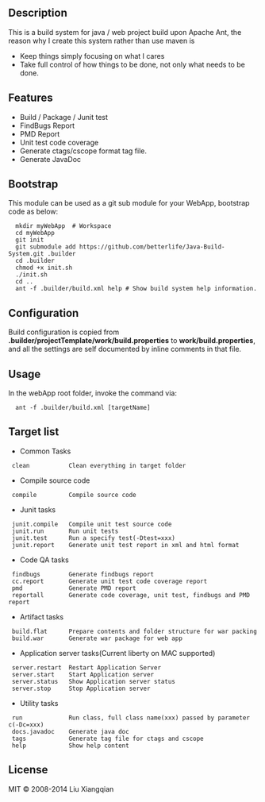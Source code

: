 Description
-----------

This is a build system for java / web project build upon Apache Ant, the reason why I create this system rather than use maven is 

  - Keep things simply focusing on what I cares
  - Take full control of how things to be done, not only what needs to be done.

Features
--------

  - Build / Package / Junit test
  - FindBugs Report
  - PMD Report
  - Unit test code coverage
  - Generate ctags/cscope format tag file.
  - Generate JavaDoc

Bootstrap
---------
  This module can be used as a git sub module for your WebApp, bootstrap code as below:
```
  mkdir myWebApp  # Workspace
  cd myWebApp     
  git init
  git submodule add https://github.com/betterlife/Java-Build-System.git .builder
  cd .builder
  chmod +x init.sh
  ./init.sh
  cd ..
  ant -f .builder/build.xml help # Show build system help information.
```  
  
Configuration
-------------

  Build configuration is copied from __.builder/projectTemplate/work/build.properties__ to __work/build.properties__,
  and all the settings are self documented by inline comments in that file.
  
Usage 
-----

  In the webApp root folder, invoke the command via:
```
  ant -f .builder/build.xml [targetName]
```  

Target list  
-----------

- Common Tasks    
```
 clean           Clean everything in target folder
```

- Compile source code
```
 compile         Compile source code
```

- Junit tasks
```
 junit.compile   Compile unit test source code
 junit.run       Run unit tests
 junit.test      Run a specify test(-Dtest=xxx) 
 junit.report    Generate unit test report in xml and html format
``` 

- Code QA tasks
```    
 findbugs        Generate findbugs report
 cc.report       Generate unit test code coverage report
 pmd             Generate PMD report
 reportall       Generate code coverage, unit test, findbugs and PMD report
```

- Artifact tasks
```   
 build.flat      Prepare contents and folder structure for war packing
 build.war       Generate war package for web app
```

- Application server tasks(Current liberty on MAC supported)    
```    
 server.restart  Restart Application Server
 server.start    Start Application server
 server.status   Show Application server status
 server.stop     Stop Application server
``` 
 
- Utility tasks
```    
 run             Run class, full class name(xxx) passed by parameter c(-Dc=xxx)
 docs.javadoc    Generate java doc 
 tags            Generate tag file for ctags and cscope
 help            Show help content
```

License
-------

MIT © 2008-2014 Liu Xiangqian
